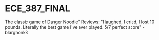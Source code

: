 # ECE_387_FINAL
The classic game of Danger Noodle™
 Reviews:
 "I laughed, I cried, I lost 10 pounds. Literally the best game I've ever played. 5/7 perfect score"
                - blarghonk8
